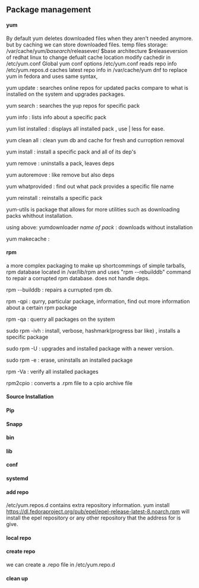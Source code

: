 
## Package management

#### yum
By default yum deletes downloaded files when they aren't needed anymore. but by caching we can store downloaded files.
temp files storage: /var/cache/yum/$basearch/$releasever/ $base architecture  $releaseversion of redhat linux
to change defualt cache location modify cachedir in /etc/yum.conf
Global yum conf options /etc/yum.conf
reads repo info /etc/yum.repos.d
caches latest repo info in /var/cache/yum
dnf to replace yum in fedora and uses same syntax,

yum update : searches online repos for updated packs compare to what is installed on the system and upgrades packages.

yum search : searches the yup repos for specific pack

yum info : lists info about a specific pack

yum list installed : displays all installed pack , use | less for ease.

yum clean all : clean yum db and cache for fresh and curroption removal

yum install : install a specific pack and all of its dep's

yum remove : uninstalls a pack, leaves deps

yum autoremove : like remove but also deps

yum whatprovided : find out what pack provides a specific file name

yum reinstall : reinstalls a specific pack

yum-utils is package that allows for more utilities such as downloading packs whithout installation.

using above: yumdownloader *name of pack* : downloads without installation

yum makecache : 


#### rpm
a more complex packaging to make up shortcommings of simple tarballs,
rpm database located in /var/lib/rpm and uses "rpm --rebuilddb" command to repair a corrupted rpm database.
does not handle deps.

rpm --builddb : repairs a currupted rpm db.

rpm -qpi : qurry, particular package, information, find out more information about a certain rpm package

rpm -qa : querry all packages on the system

sudo rpm -ivh : install, verbose, hashmark(progress bar like) , installs a specific package

sudo rpm -U : upgrades and installed package with a newer version.

sudo rpm -e : erase, uninstalls an installed package

rpm -Va : verify all installed packages

rpm2cpio : converts a .rpm file to a cpio archive file

#### Source Installation

#### Pip

#### Snapp

#### bin

#### lib

#### conf

#### systemd


#### add repo
/etc/yum.repos.d contains extra repository information.
yum install https://dl.fedoraproject.org/pub/epel/epel-release-latest-8.noarch.rpm will install the epel repository or any other repository that the address for is give.


#### local repo

#### create repo
we can create a .repo file in /etc/yum.repo.d

#### clean up
